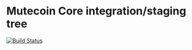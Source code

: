 Mutecoin Core integration/staging tree
======================================

[![Build Status](https://travis-ci.org/bitcoin/bitcoin.svg?branch=master)](https://travis-ci.org/bitcoin/bitcoin)
